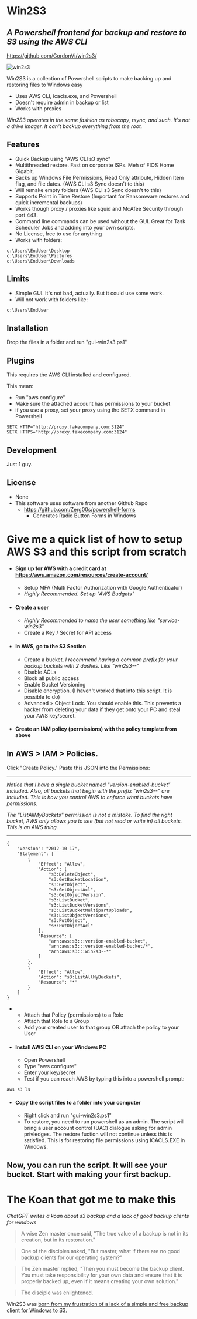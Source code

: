# Win2S3
## _A Powershell frontend for backup and restore to S3 using the AWS CLI_
https://github.com/GordonVi/win2s3/

![win2s3](http://virasawmi.com/gordon/images/win2s3.jpg)

Win2S3 is a collection of Powershell scripts to make backing up and restoring files to Windows easy

- Uses AWS CLI, icacls.exe, and Powershell
- Doesn't require admin in backup or list
- Works with proxies

_Win2S3 operates in the same fashion as robocopy, rsync, and such. It's not a drive imager. It can't backup everything from the root._

## Features

- Quick Backup using "AWS CLI s3 sync"
- Multithreaded restore. Fast on corporate ISPs. Meh of FIOS Home Gigabit. 
- Backs up Windows File Permissions, Read Only attribute, Hidden Item flag, and file dates. (AWS CLI s3 Sync doesn't to this)
- Will remake empty folders (AWS CLI s3 Sync doesn't to this)
- Supports Point in Time Restore (Important for Ransomware restores and quick incremental backups)
- Works though proxy / proxies like squid and McAfee Security through port 443. 
- Command line commands can be used without the GUI. Great for Task Scheduler Jobs and adding into your own scripts.
- No License, free to use for anything
- Works with folders:
```
c:\Users\EndUser\Desktop
c:\Users\EndUser\Pictures
c:\Users\EndUser\Downloads
```

## Limits
- Simple GUI. It's not bad, actually. But it could use some work.
- Will not work with folders like:
```
c:\Users\EndUser
```

## Installation

Drop the files in a folder and run "gui-win2s3.ps1"

## Plugins

This requires the AWS CLI installed and configured.

This mean:

- Run "aws configure"
- Make sure the attached account has permissions to your bucket
- if you use a proxy, set your proxy using the SETX command in Powershell
```
SETX HTTP="http://proxy.fakecompany.com:3124"
SETX HTTPS="http://proxy.fakecompany.com:3124"
```


## Development

Just 1 guy.


## License

- None
- This software uses software from another Github Repo
  - https://github.com/Zerg00s/powershell-forms
    - Generates Radio Button Forms in Windows
  
# Give me a quick list of how to setup AWS S3 and this script from scratch

- #### Sign up for AWS with a credit card at https://aws.amazon.com/resources/create-account/
  - Setup MFA (Multi Factor Authorization with Google Authenticator)
  - _Highly Recommended. Set up "AWS Budgets"_

- #### Create a user
  - _Highly Recommended to name the user something like "service-win2s3"_
  - Create a Key / Secret for API access

- #### In AWS, go to the S3 Section
  - Create a bucket. 
_I recommend having a common prefix for your backup buckets with 2 dashes. Like "win2s3--"_
  - Disable ACLs
  - Block all public access
  - Enable Bucket Versioning
  - Disable encryption. (I haven't worked that into this script. It is possible to do)
  - Advanced > Object Lock. You should enable this. This prevents a hacker from deleting your data if they get onto your PC and steal your AWS key/secret.

- #### Create an IAM policy (permissions) with the policy template from above

## In AWS > IAM > Policies.

Click "Create Policy."
Paste this JSON into the Permissions:

--------------------
_Notice that I have a single bucket named "version-enabled-bucket" included. Also, all buckets that begin with the prefix "win2s3--" are included. This is how you control AWS to enforce what buckets have permissions._ 

_The "ListAllMyBuckets" permission is not a mistake. To find the right bucket, AWS only allows you to see (but not read or write in) all buckets. This is an AWS thing._

--------------------

```
{
    "Version": "2012-10-17",
    "Statement": [
        {
            "Effect": "Allow",
            "Action": [
                "s3:DeleteObject",
                "s3:GetBucketLocation",
                "s3:GetObject",
                "s3:GetObjectAcl",
                "s3:GetObjectVersion",
                "s3:ListBucket",
                "s3:ListBucketVersions",
                "s3:ListBucketMultipartUploads",
                "s3:ListObjectVersions",
                "s3:PutObject",
                "s3:PutObjectAcl"
            ],
            "Resource": [
                "arn:aws:s3:::version-enabled-bucket",
                "arn:aws:s3:::version-enabled-bucket/*",
                "arn:aws:s3:::win2s3--*"
            ]
        },
        {
            "Effect": "Allow",
            "Action": "s3:ListAllMyBuckets",
            "Resource": "*"
        }
    ]
}
```
-
  - Attach that Policy (permissions) to a Role
  - Attach that Role to a Group
  - Add your created user to that group OR attach the policy to your User

- #### Install AWS CLI on your Windows PC
  - Open Powershell
  - Type "aws configure"
  - Enter your key/secret
  - Test if you can reach AWS by typing this into a powershell prompt:
```
aws s3 ls
```

- #### Copy the script files to a folder into your computer
  - Right click and run "gui-win2s3.ps1"
  - To restore, you need to run powershell as an admin. The script will bring a user account control (UAC) dialogue asking for admin privledges. The restore fuction will not continue unless this is satisfied. This is for restoring file permissions using ICACLS.EXE in Windows.

## Now, you can run the script. It will see your bucket. Start with making your first backup.

# The Koan that got me to make this

_ChatGPT writes a koan about s3 backup and a lack of good backup clients for windows_

> A wise Zen master once said, "The true value of a backup is not in its creation, but in its restoration."

> One of the disciples asked, "But master, what if there are no good backup clients for our operating system?"

> The Zen master replied, "Then you must become the backup client. You must take responsibility for your own data and ensure that it is properly backed up, even if it means creating your own solution."

> The disciple was enlightened.

Win2S3 was [born from my frustration of a lack of a simple and free backup client for Windows to S3.](https://old.reddit.com/r/aws/comments/yxy9cp/windows_server_backup_to_s3_via_proxy/) 

